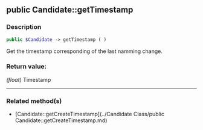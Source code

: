 ## public Candidate::getTimestamp

### Description    

```php
public $Candidate -> getTimestamp ( )
```

Get the timestamp corresponding of the last namming change.    


### Return value:   

*(float)* Timestamp


---------------------------------------

### Related method(s)      

* [Candidate::getCreateTimestamp](../Candidate Class/public Candidate::getCreateTimestamp.md)    
